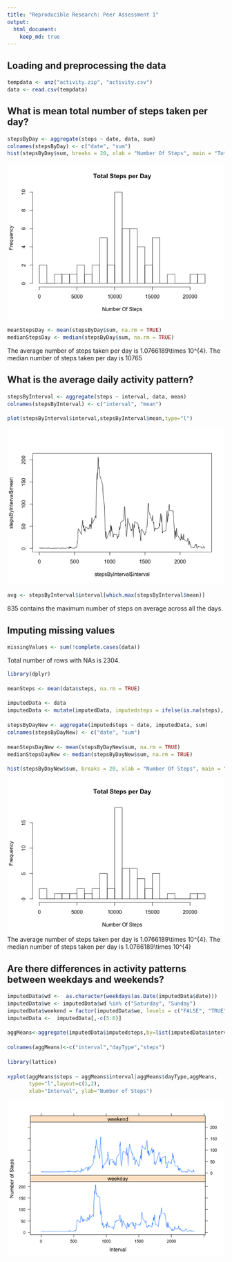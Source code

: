 ```yaml
---
title: "Reproducible Research: Peer Assessment 1"
output: 
  html_document:
    keep_md: true
---
```



## Loading and preprocessing the data

```r
tempdata <- unz("activity.zip", "activity.csv")
data <- read.csv(tempdata)
```

## What is mean total number of steps taken per day?

```r
stepsByDay <- aggregate(steps ~ date, data, sum)
colnames(stepsByDay) <- c("date", "sum")
hist(stepsByDay$sum, breaks = 20, xlab = "Number Of Steps", main = "Total Steps per Day")
```

![](PA1_template_files/figure-html/unnamed-chunk-2-1.png)<!-- -->

```r
meanStepsDay <- mean(stepsByDay$sum, na.rm = TRUE)
medianStepsDay <- median(stepsByDay$sum, na.rm = TRUE)
```

The average number of steps taken per day is 1.0766189\times 10^{4}.
The median number of steps taken per day is 10765


## What is the average daily activity pattern?

```r
stepsByInterval <- aggregate(steps ~ interval, data, mean)
colnames(stepsByInterval) <- c("interval", "mean")

plot(stepsByInterval$interval,stepsByInterval$mean,type="l")
```

![](PA1_template_files/figure-html/unnamed-chunk-3-1.png)<!-- -->

```r
avg <- stepsByInterval$interval[which.max(stepsByInterval$mean)]
```
835 contains the maximum number of steps on average across all the days. 

## Imputing missing values


```r
missingValues <- sum(!complete.cases(data))
```

Total number of rows with NAs is 2304.


```r
library(dplyr)

meanSteps <- mean(data$steps, na.rm = TRUE)

imputedData <- data
imputedData <- mutate(imputedData, imputedsteps = ifelse(is.na(steps), meanSteps, steps))

stepsByDayNew <- aggregate(imputedsteps ~ date, imputedData, sum)
colnames(stepsByDayNew) <- c("date", "sum")

meanStepsDayNew <- mean(stepsByDayNew$sum, na.rm = TRUE)
medianStepsDayNew <- median(stepsByDayNew$sum, na.rm = TRUE)

hist(stepsByDayNew$sum, breaks = 20, xlab = "Number Of Steps", main = "Total Steps per Day")
```

![](PA1_template_files/figure-html/unnamed-chunk-5-1.png)<!-- -->
The average number of steps taken per day is 1.0766189\times 10^{4}.
The median number of steps taken per day is 1.0766189\times 10^{4}

## Are there differences in activity patterns between weekdays and weekends?

```r
imputedData$wd <-  as.character(weekdays(as.Date(imputedData$date)))
imputedData$we <- imputedData$wd %in% c("Saturday", "Sunday")
imputedData$weekend = factor(imputedData$we, levels = c("FALSE", "TRUE"), labels = c("weekday", "weekend"))
imputedData <-  imputedData[,-c(5:6)]

aggMeans<-aggregate(imputedData$imputedsteps,by=list(imputedData$interval,imputedData$weekend),mean)

colnames(aggMeans)<-c("interval","dayType","steps")

library(lattice)

xyplot(aggMeans$steps ~ aggMeans$interval|aggMeans$dayType,aggMeans,
       type="l",layout=c(1,2),
       xlab="Interval", ylab="Number of Steps")
```

![](PA1_template_files/figure-html/unnamed-chunk-6-1.png)<!-- -->
